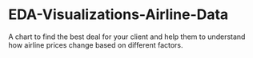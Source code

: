# EDA-Visualizations-Airline-Data
A chart to find the best deal for your client and help them to understand how airline prices change based on different factors.
